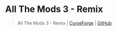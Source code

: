 # All The Mods 3 - Remix

> All The Mods 3 - Remix | [CurseForge](https://legacy.curseforge.com/minecraft/modpacks/all-the-mods-8) | [GitHub](https://github.com/AllTheMods/ATM-8/)